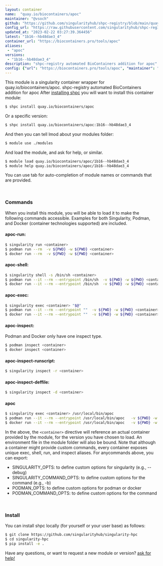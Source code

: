 ```yaml
---
layout: container
name:  "quay.io/biocontainers/apoc"
maintainer: "@vsoch"
github: "https://github.com/singularityhub/shpc-registry/blob/main/quay.io/biocontainers/apoc/container.yaml"
config_url: "https://raw.githubusercontent.com/singularityhub/shpc-registry/main/quay.io/biocontainers/apoc/container.yaml"
updated_at: "2023-02-22 03:27:39.364456"
latest: "1b16--hb48dae3_4"
container_url: "https://biocontainers.pro/tools/apoc"
aliases:
 - "apoc"
versions:
 - "1b16--hb48dae3_4"
description: "shpc-registry automated BioContainers addition for apoc"
config: {"url": "https://biocontainers.pro/tools/apoc", "maintainer": "@vsoch", "description": "shpc-registry automated BioContainers addition for apoc", "latest": {"1b16--hb48dae3_4": "sha256:6b3f95c0e85853011293032cee4f5a2d1f42e6dd46481a2fd59ad7f585e5a2a7"}, "tags": {"1b16--hb48dae3_4": "sha256:6b3f95c0e85853011293032cee4f5a2d1f42e6dd46481a2fd59ad7f585e5a2a7"}, "docker": "quay.io/biocontainers/apoc", "aliases": {"apoc": "/usr/local/bin/apoc"}}
---
```


This module is a singularity container wrapper for quay.io/biocontainers/apoc.
shpc-registry automated BioContainers addition for apoc
After [installing shpc](#install) you will want to install this container module:


```bash
$ shpc install quay.io/biocontainers/apoc
```

Or a specific version:

```bash
$ shpc install quay.io/biocontainers/apoc:1b16--hb48dae3_4
```

And then you can tell lmod about your modules folder:

```bash
$ module use ./modules
```

And load the module, and ask for help, or similar.

```bash
$ module load quay.io/biocontainers/apoc/1b16--hb48dae3_4
$ module help quay.io/biocontainers/apoc/1b16--hb48dae3_4
```

You can use tab for auto-completion of module names or commands that are provided.

<br>

### Commands

When you install this module, you will be able to load it to make the following commands accessible.
Examples for both Singularity, Podman, and Docker (container technologies supported) are included.

#### apoc-run:

```bash
$ singularity run <container>
$ podman run --rm  -v ${PWD} -w ${PWD} <container>
$ docker run --rm  -v ${PWD} -w ${PWD} <container>
```

#### apoc-shell:

```bash
$ singularity shell -s /bin/sh <container>
$ podman run --it --rm --entrypoint /bin/sh  -v ${PWD} -w ${PWD} <container>
$ docker run --it --rm --entrypoint /bin/sh  -v ${PWD} -w ${PWD} <container>
```

#### apoc-exec:

```bash
$ singularity exec <container> "$@"
$ podman run --it --rm --entrypoint ""  -v ${PWD} -w ${PWD} <container> "$@"
$ docker run --it --rm --entrypoint ""  -v ${PWD} -w ${PWD} <container> "$@"
```

#### apoc-inspect:

Podman and Docker only have one inspect type.

```bash
$ podman inspect <container>
$ docker inspect <container>
```

#### apoc-inspect-runscript:

```bash
$ singularity inspect -r <container>
```

#### apoc-inspect-deffile:

```bash
$ singularity inspect -d <container>
```


#### apoc

```bash
$ singularity exec <container> /usr/local/bin/apoc
$ podman run --it --rm --entrypoint /usr/local/bin/apoc   -v ${PWD} -w ${PWD} <container> -c " $@"
$ docker run --it --rm --entrypoint /usr/local/bin/apoc   -v ${PWD} -w ${PWD} <container> -c " $@"
```



In the above, the `<container>` directive will reference an actual container provided
by the module, for the version you have chosen to load. An environment file in the
module folder will also be bound. Note that although a container
might provide custom commands, every container exposes unique exec, shell, run, and
inspect aliases. For anycommands above, you can export:

 - SINGULARITY_OPTS: to define custom options for singularity (e.g., --debug)
 - SINGULARITY_COMMAND_OPTS: to define custom options for the command (e.g., -b)
 - PODMAN_OPTS: to define custom options for podman or docker
 - PODMAN_COMMAND_OPTS: to define custom options for the command

<br>

### Install

You can install shpc locally (for yourself or your user base) as follows:

```bash
$ git clone https://github.com/singularityhub/singularity-hpc
$ cd singularity-hpc
$ pip install -e .
```

Have any questions, or want to request a new module or version? [ask for help!](https://github.com/singularityhub/singularity-hpc/issues)